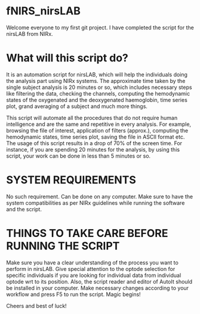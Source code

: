 # fNIRS_nirsLAB
Welcome everyone to my first git project. I have completed the script for the nirsLAB from NIRx. 

# What will this script do?
It is an automation script for nirsLAB, which will help the individuals doing the analysis part using NIRx systems. The approximate time taken by the single subject analysis is 20 minutes or so, which includes necessary steps like filtering the data, checking the channels, computing the hemodynamic states of the oxygenated and the deoxygenated haemoglobin, time series plot, grand averaging of a subject and much more things. 

This script will automate all the procedures that do not require human intelligence and are the same and repetitive in every analysis. For example, browsing the file of interest, application of filters (approx.), computing the hemodynamic states, time series plot, saving the file in ASCII format etc. The usage of this script results in a drop of 70% of the screen time. For instance, if you are spending 20 minutes for the analysis, by using this script, your work can be done in less than 5 minutes or so. 

# SYSTEM REQUIREMENTS
No such requirement. Can be done on any computer. Make sure to have the system compatibilities as per NIRx guidelines while running the software and the script.

# THINGS TO TAKE CARE BEFORE RUNNING THE SCRIPT
Make sure you have a clear understanding of the process you want to perform in nirsLAB. Give special attention to the optode selection for specific individuals if you are looking for individual data from individual optode wrt to its position. Also, the script reader and editor of AutoIt should be installed in your computer. Make necessary changes according to your workflow and press F5 to run the script. Magic begins!

Cheers and best of luck!
